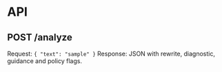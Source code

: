 # API

## POST /analyze

Request: `{ "text": "sample" }`
Response: JSON with rewrite, diagnostic, guidance and policy flags.
